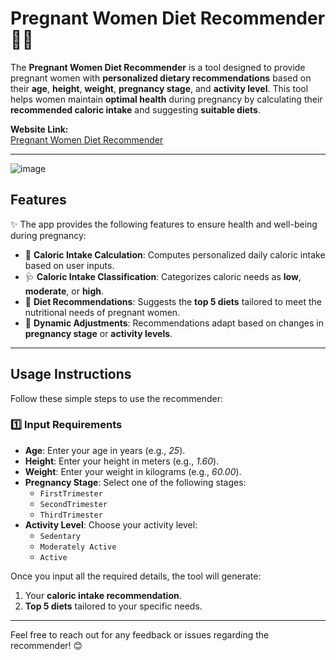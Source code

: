 # **Pregnant Women Diet Recommender 🥗🤰**

The **Pregnant Women Diet Recommender** is a tool designed to provide pregnant women with **personalized dietary recommendations** based on their **age**, **height**, **weight**, **pregnancy stage**, and **activity level**. This tool helps women maintain **optimal health** during pregnancy by calculating their **recommended caloric intake** and suggesting **suitable diets**.

**Website Link:**  
[Pregnant Women Diet Recommender](https://diet-recommendation-for-pregnant-women-fui4gfuiex.streamlit.app/)

---

![image](https://github.com/user-attachments/assets/4a86171c-0e11-432d-8eaa-45edb35a4daa)


## **Features**
✨ The app provides the following features to ensure health and well-being during pregnancy:

- 🧮 **Caloric Intake Calculation**: Computes personalized daily caloric intake based on user inputs.  
- 🩺 **Caloric Intake Classification**: Categorizes caloric needs as **low**, **moderate**, or **high**.  
- 🥦 **Diet Recommendations**: Suggests the **top 5 diets** tailored to meet the nutritional needs of pregnant women.  
- 🔄 **Dynamic Adjustments**: Recommendations adapt based on changes in **pregnancy stage** or **activity levels**.

---

## **Usage Instructions**
Follow these simple steps to use the recommender:

### **1️⃣ Input Requirements**
- **Age**: Enter your age in years (e.g., *25*).  
- **Height**: Enter your height in meters (e.g., *1.60*).  
- **Weight**: Enter your weight in kilograms (e.g., *60.00*).  
- **Pregnancy Stage**: Select one of the following stages:  
  - `FirstTrimester`  
  - `SecondTrimester`  
  - `ThirdTrimester`  
- **Activity Level**: Choose your activity level:  
  - `Sedentary`  
  - `Moderately Active`  
  - `Active`  

Once you input all the required details, the tool will generate:  
1. Your **caloric intake recommendation**.  
2. **Top 5 diets** tailored to your specific needs.

---

Feel free to reach out for any feedback or issues regarding the recommender! 😊
